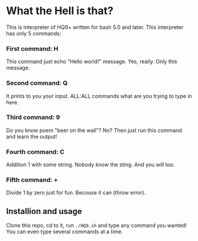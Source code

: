 # What the Hell is that?
This is interpreter of HQ9+ written for bash 5.0 and later. This interpreter has only 5 commands:

### First command: H
This command just echo "Hello world!" message. Yes, really. Only this message.

### Second command: Q
It prints to you your input. ALL:ALL commands what are you trying to type in here.

### Third command: 9
Do you know poem "beer on the wall"? No? Then just run this command and learn the output!

### Fourth command: C
Addition 1 with some string. Nobody know the sting. And you will too.

### Fifth command: +
Divide 1 by zero just for fun. Becouse it can (throw error).

## Installion and usage
Clone this repo, cd to it, run `./HQ9.sh` and type any command you wanted! You can even type several commands at a time.

